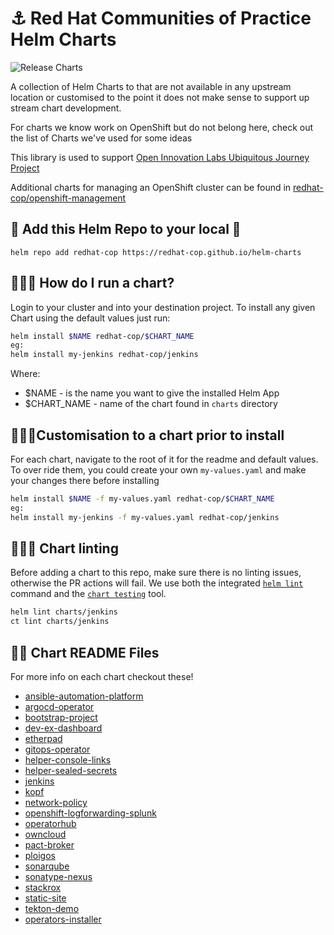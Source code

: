 # ⚓️ Red Hat Communities of Practice Helm Charts

![Release Charts](https://github.com/redhat-cop/helm-charts/workflows/Release%20Charts/badge.svg)

A collection of Helm Charts to that are not available in any upstream location or customised to the point it does not make sense to support up stream chart development.

For charts we know work on OpenShift but do not belong here, check out the list of Charts we've used for some ideas

This library is used to support [Open Innovation Labs Ubiquitous Journey Project](https://github.com/rht-labs/ubiquitous-journey)

Additional charts for managing an OpenShift cluster can be found in [redhat-cop/openshift-management](https://github.com/redhat-cop/openshift-management/tree/master/charts)

## 🧰 Add this Helm Repo to your local 🧰
```
helm repo add redhat-cop https://redhat-cop.github.io/helm-charts
```

## 🏃‍♀️💨 How do I run a chart?
Login to your cluster and into your destination project. To install any given Chart using the default values just run:

```bash
helm install $NAME redhat-cop/$CHART_NAME
eg:
helm install my-jenkins redhat-cop/jenkins
```
Where:
* $NAME - is the name you want to give the installed Helm App
* $CHART_NAME - name of the chart found in `charts` directory


## 🏃‍♂️💨Customisation to a chart prior to install
For each chart, navigate to the root of it for the readme and default values. To over ride them, you could create your own `my-values.yaml` and make your changes there before installing

```bash
helm install $NAME -f my-values.yaml redhat-cop/$CHART_NAME
eg:
helm install my-jenkins -f my-values.yaml redhat-cop/jenkins
```

## 🏃‍♂️💨 Chart linting

Before adding a chart to this repo, make sure there is no linting issues, otherwise the PR actions will fail. 
We use both the integrated [`helm lint`](https://helm.sh/docs/helm/helm_lint/) command and the [`chart testing`](https://github.com/helm/chart-testing/blob/master/doc/ct_lint.md) tool.

```bash
helm lint charts/jenkins
ct lint charts/jenkins
```

## 👩‍🏫 Chart README Files
For more info on each chart checkout these!
* [ansible-automation-platform](/charts/ansible-automation-platform)
* [argocd-operator](/charts/argocd-operator)
* [bootstrap-project](/charts/bootstrap-project)
* [dev-ex-dashboard](/charts/dev-ex-dashboard)
* [etherpad](/charts/etherpad)
* [gitops-operator](/charts/gitops-operator)
* [helper-console-links](/charts/helper-console-links)
* [helper-sealed-secrets ](/charts/helper-sealed-secrets)
* [jenkins](/charts/jenkins)
* [kopf](/charts/kopf)
* [network-policy](/charts/network-policy)
* [openshift-logforwarding-splunk](/charts/openshift-logforwarding-splunk)
* [operatorhub](/charts/operatorhub)
* [owncloud](/charts/owncloud)
* [pact-broker](/charts/pact-broker)
* [ploigos](/charts/ploigos)
* [sonarqube](/charts/sonarqube)
* [sonatype-nexus](/charts/sonatype-nexus)
* [stackrox](/charts/stackrox)
* [static-site](/charts/static-site)
* [tekton-demo](/charts/tekton-demo)
* [operators-installer](/charts/operators-installer)
